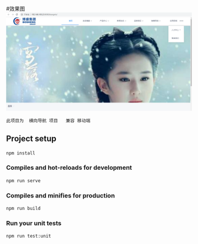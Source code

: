 #效果图
![Image text](https://github.com/17600777607/vue-iview/blob/master/src/assets/demo/1.jpg)
~~~~
此项目为  横向导航 项目   兼容 移动端
~~~~
## Project setup
```
npm install
```

### Compiles and hot-reloads for development
```
npm run serve
```

### Compiles and minifies for production
```
npm run build
```

### Run your unit tests
```
npm run test:unit
```
